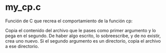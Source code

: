 # my_cp.c
Función de C que recrea el comportamiento de la función cp:

Copia el contenido del archivo que le pases como primer argumento y lo pega en el segundo. De haber algo escrito, lo sobreescribe, y de no existir, crea uno nuevo.
Si el segundo argumento es un directorio, copia el archivo a ese directorio.
